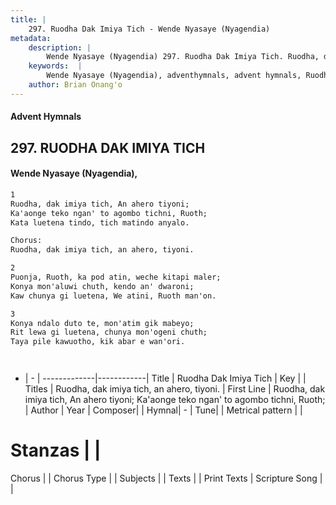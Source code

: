 ```yaml
---
title: |
    297. Ruodha Dak Imiya Tich - Wende Nyasaye (Nyagendia)
metadata:
    description: |
        Wende Nyasaye (Nyagendia) 297. Ruodha Dak Imiya Tich. Ruodha, dak imiya tich, An ahero tiyoni; Ka'aonge teko ngan' to agombo tichni, Ruoth; Kata luetena tindo, tich matindo anyalo.  Chorus: Ruodha, dak imiya tich, an ahero, tiyoni.  
    keywords:  |
        Wende Nyasaye (Nyagendia), adventhymnals, advent hymnals, Ruodha Dak Imiya Tich, Ruodha, dak imiya tich, An ahero tiyoni; Ka'aonge teko ngan' to agombo tichni, Ruoth;. Ruodha, dak imiya tich, an ahero, tiyoni.
    author: Brian Onang'o
---
```


#### Advent Hymnals
## 297. RUODHA DAK IMIYA TICH
####  Wende Nyasaye (Nyagendia),

```txt
1
Ruodha, dak imiya tich, An ahero tiyoni;
Ka'aonge teko ngan' to agombo tichni, Ruoth;
Kata luetena tindo, tich matindo anyalo.

Chorus:
Ruodha, dak imiya tich, an ahero, tiyoni.

2
Puonja, Ruoth, ka pod atin, weche kitapi maler;
Konya mon'aluwi chuth, kendo an' dwaroni;
Kaw chunya gi luetena, We atini, Ruoth man'on.

3
Konya ndalo duto te, mon'atim gik mabeyo;
Rit lewa gi luetena, chunya mon'ogeni chuth;
Taya pile kawuotho, kik abar e wan'ori.




```

- |   -  |
-------------|------------|
Title | Ruodha Dak Imiya Tich |
Key |  |
Titles | Ruodha, dak imiya tich, an ahero, tiyoni. |
First Line | Ruodha, dak imiya tich, An ahero tiyoni; Ka'aonge teko ngan' to agombo tichni, Ruoth; |
Author | 
Year | 
Composer| |
Hymnal|  - |
Tune|  |
Metrical pattern | |
# Stanzas |  |
Chorus |  |
Chorus Type |  |
Subjects | |
Texts |  |
Print Texts | 
Scripture Song |  |
    
